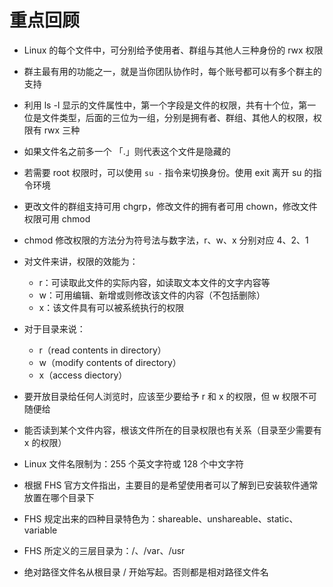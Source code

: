 # 重点回顾

- Linux 的每个文件中，可分别给予使用者、群组与其他人三种身份的 rwx 权限
- 群主最有用的功能之一，就是当你团队协作时，每个账号都可以有多个群主的支持
- 利用 ls -l 显示的文件属性中，第一个字段是文件的权限，共有十个位，第一位是文件类型，后面的三位为一组，分别是拥有者、群组、其他人的权限，权限有 rwx 三种
- 如果文件名之前多一个 「.」则代表这个文件是隐藏的
- 若需要 root 权限时，可以使用 `su -` 指令来切换身份。使用 exit 离开 su 的指令环境
- 更改文件的群组支持可用 chgrp，修改文件的拥有者可用 chown，修改文件权限可用 chmod
- chmod 修改权限的方法分为符号法与数字法，r、w、x 分别对应 4、2、1
- 对文件来讲，权限的效能为：

  - r：可读取此文件的实际内容，如读取文本文件的文字内容等
  - w：可用编辑、新增或则修改该文件的内容（不包括删除）
  - x：该文件具有可以被系统执行的权限
- 对于目录来说：

  - r（read contents in directory）
  - w（modify contents of directory）
  - x（access diectory）
- 要开放目录给任何人浏览时，应该至少要给予 r 和 x 的权限，但 w 权限不可随便给
- 能否读到某个文件内容，根该文件所在的目录权限也有关系（目录至少需要有 x 的权限）
- Linux 文件名限制为：255 个英文字符或 128 个中文字符
- 根据 FHS 官方文件指出，主要目的是希望使用者可以了解到已安装软件通常放置在哪个目录下
- FHS 规定出来的四种目录特色为：shareable、unshareable、static、variable
- FHS 所定义的三层目录为：/、/var、/usr
- 绝对路径文件名从根目录 / 开始写起。否则都是相对路径文件名
